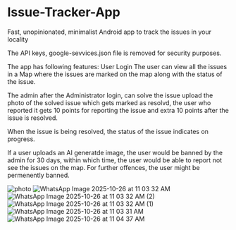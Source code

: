 # Issue-Tracker-App
Fast, unopinionated, minimalist Android app to track the issues in your locality

The API keys, google-sevvices.json file is removed for security purposes.

The app has following features:
User Login
The user can view all the issues in a Map where the issues are marked on the map along with the status of the issue.

The admin after the Administrator login, can solve the issue upload the photo of the solved issue which gets marked as resolvd, the user who reported it gets 10 points for reporting the issue and extra 10 points after the issue is resolved. 

When the issue is being resolved, the status of the issue indicates on progress. 

If a user uploads an AI generatde image, the user would be banned by the admin for 30 days, within which time, the user would be able to report not see the issues on the map. For further offences, the user might be permenently banned.

![photo](https://github.com/user-attachments/assets/baad82a1-fed2-485b-9fc0-6a82a9d2e9bb)
![WhatsApp Image 2025-10-26 at 11 03 32 AM](https://github.com/user-attachments/assets/e2a51e26-8dd1-4cf3-93fc-f02e2c0bc921)
![WhatsApp Image 2025-10-26 at 11 03 32 AM (2)](https://github.com/user-attachments/assets/eaace337-59f5-4d9b-b4a5-84da5ae523f8)
![WhatsApp Image 2025-10-26 at 11 03 32 AM (1)](https://github.com/user-attachments/assets/516d7932-7208-4ccb-82f8-5b6410a92584)
![WhatsApp Image 2025-10-26 at 11 03 31 AM](https://github.com/user-attachments/assets/4e296247-17f2-4d78-933e-cf8abafd4b01)
![WhatsApp Image 2025-10-26 at 11 04 37 AM](https://github.com/user-attachments/assets/2a8bf26b-6e44-4cbd-95d0-332cc7edb279)
